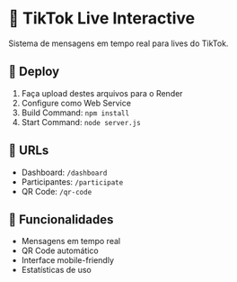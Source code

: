 # 🎥 TikTok Live Interactive

Sistema de mensagens em tempo real para lives do TikTok.

## 🚀 Deploy

1. Faça upload destes arquivos para o Render
2. Configure como Web Service
3. Build Command: `npm install`
4. Start Command: `node server.js`

## 📱 URLs

- Dashboard: `/dashboard`
- Participantes: `/participate`
- QR Code: `/qr-code`

## 🎯 Funcionalidades

- Mensagens em tempo real
- QR Code automático
- Interface mobile-friendly
- Estatísticas de uso 